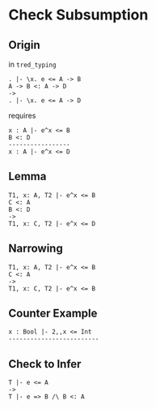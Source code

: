 # Check Subsumption

## Origin

in `tred_typing`

```
. |- \x. e <= A -> B
A -> B <: A -> D
->
. |- \x. e <= A -> D
```

requires

```
x : A |- e^x <= B
B <: D
-----------------
x : A |- e^x <= D
```

## Lemma

```
T1, x: A, T2 |- e^x <= B
C <: A
B <: D
->
T1, x: C, T2 |- e^x <= D
```

## Narrowing

```
T1, x: A, T2 |- e^x <= B
C <: A
->
T1, x: C, T2 |- e^x <= B
```

## Counter Example

```
x : Bool |- 2,,x <= Int
-------------------------
```

## Check to Infer

```
T |- e <= A
->
T |- e => B /\ B <: A
```

